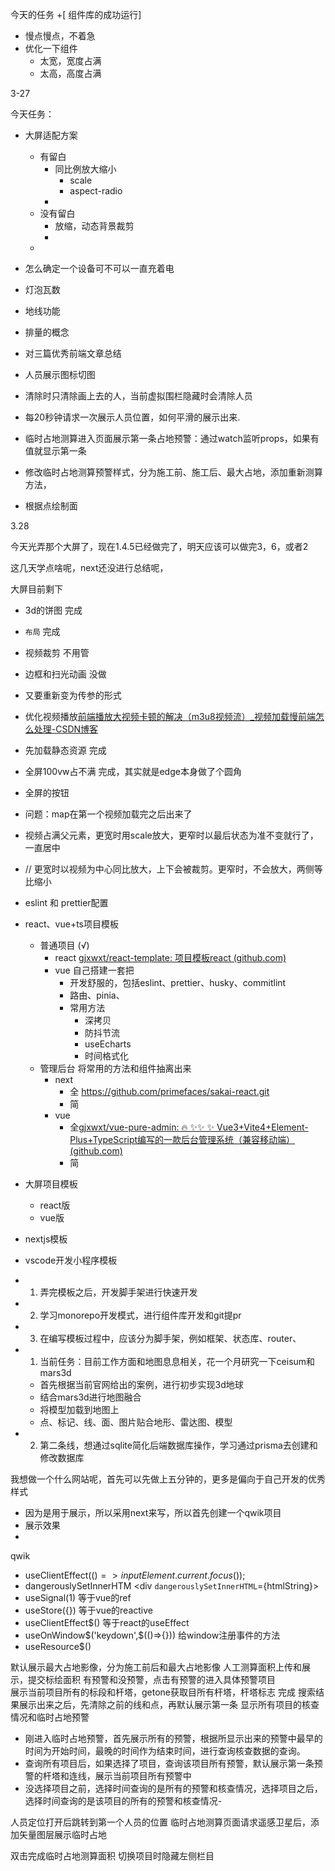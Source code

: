 今天的任务
+[ 组件库的成功运行]
+ 慢点慢点，不着急
+ 优化一下组件
	+ 太宽，宽度占满
	+ 太高，高度占满



3-27

今天任务：
+ 大屏适配方案
	+ 有留白
		+ 同比例放大缩小
			+ scale
			+ aspect-radio
		+ 
	+ 没有留白
		+ 放缩，动态背景裁剪
		+ 
	+ 
+ 怎么确定一个设备可不可以一直充着电
+ 灯泡瓦数
+ 地线功能
+ 排量的概念
+ 对三篇优秀前端文章总结


+ 人员展示图标切图
+ 清除时只清除画上去的人，当前虚拟围栏隐藏时会清除人员
+ 每20秒钟请求一次展示人员位置，如何平滑的展示出来.
+ 临时占地测算进入页面展示第一条占地预警：通过watch监听props，如果有值就显示第一条
+ 修改临时占地测算预警样式，分为施工前、施工后、最大占地，添加重新测算方法，
+ 根据点绘制面

3.28 

今天光弄那个大屏了，现在1.4.5已经做完了，明天应该可以做完3，6，或者2

这几天学点啥呢，next还没进行总结呢，

大屏目前剩下
+ 3d的饼图 完成
+ `布局`  完成
+ 视频裁剪  不用管
+ 边框和扫光动画 没做
+ 又要重新变为传参的形式
+ 优化视频播放[前端播放大视频卡顿的解决（m3u8视频流）_视频加载慢前端怎么处理-CSDN博客](https://blog.csdn.net/weixin_41897680/article/details/128785382)
+ 先加载静态资源  完成
+ 全屏100vw占不满  完成，其实就是edge本身做了个圆角
+ 全屏的按钮
+ 问题：map在第一个视频加载完之后出来了
+ 视频占满父元素，更宽时用scale放大，更窄时以最后状态为准不变就行了，一直居中
+ // 更宽时以视频为中心同比放大，上下会被裁剪。更窄时，不会放大，两侧等比缩小


+ eslint 和 prettier配置
+ react、vue+ts项目模板
	+ 普通项目   (√) 
		+ react    [gjxwxt/react-template: 项目模板react (github.com)](https://github.com/gjxwxt/react-template)
		+ vue       自己搭建一套把
			+ 开发舒服的，包括eslint、prettier、husky、commitlint
			+ 路由、pinia、
			+ 常用方法
				+ 深拷贝
				+ 防抖节流
				+ useEcharts
				+ 时间格式化
	+ 管理后台   将常用的方法和组件抽离出来
		+ next  
			+ 全  https://github.com/primefaces/sakai-react.git 
			+ 简  
		+ vue    
			+ 全[gjxwxt/vue-pure-admin: 🔥 ✨✨ ✨ Vue3+Vite4+Element-Plus+TypeScript编写的一款后台管理系统（兼容移动端） (github.com)](https://github.com/gjxwxt/vue-pure-admin/tree/main)
			+ 简
+ 大屏项目模板
	+ react版
	+ vue版
+ nextjs模板
+ vscode开发小程序模板


+ 1. 弄完模板之后，开发脚手架进行快速开发
+ 2. 学习monorepo开发模式，进行组件库开发和git提pr
+ 3. 在编写模板过程中，应该分为脚手架，例如框架、状态库、router、


+ 1. 当前任务：目前工作方面和地图息息相关，花一个月研究一下ceisum和mars3d
	+ 首先根据当前官网给出的案例，进行初步实现3d地球
	+ 结合mars3d进行地图融合
	+ 将模型加载到地图上
	+ 点、标记、线、面、图片贴合地形、雷达图、模型
+ 2. 第二条线，想通过sqlite简化后端数据库操作，学习通过prisma去创建和修改数据库




我想做一个什么网站呢，首先可以先做上五分钟的，更多是偏向于自己开发的优秀样式

+ 因为是用于展示，所以采用next来写，所以首先创建一个qwik项目
+ 展示效果
+ 





qwik
+ useClientEffect$(() => inputElement.current.focus());$ 
+ dangerouslySetInnerHTM   <div `dangerouslySetInnerHTML`={htmlString}></div>
+ useSignal(1)   等于vue的ref   
+ useStore({})  等于vue的reactive
+ useClientEffect$()  等于react的useEffect
+ useOnWindow$('keydown',\$(()=>{}))   给window注册事件的方法
 + useResource$()






默认展示最大占地影像，分为施工前后和最大占地影像
人工测算面积上传和展示，提交标绘面积
有预警和没预警，点击有预警的进入具体预警项目                   
展示当前项目所有的标段和杆塔，getone获取目所有杆塔，杆塔标志    完成
搜索结果展示出来之后，先清除之前的线和点，再默认展示第一条
显示所有项目的核查情况和临时占地预警

+ 刚进入临时占地预警，首先展示所有的预警，根据所显示出来的预警中最早的时间为开始时间，最晚的时间作为结束时间，进行查询核查数据的查询。
+ 查询所有项目后，如果选择了项目，查询该项目所有预警，默认展示第一条预警的杆塔和连线，展示当前项目所有预警中
+ 没选择项目之前，选择时间查询的是所有的预警和核查情况，选择项目之后，选择时间查询的是该项目的所有的预警和核查情况-



人员定位打开后跳转到第一个人员的位置
临时占地测算页面请求遥感卫星后，添加矢量图层展示临时占地

双击完成临时占地测算面积
切换项目时隐藏左侧栏目